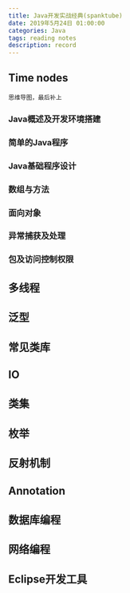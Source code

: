 ```yaml
---
title: Java开发实战经典(spanktube)
date: 2019年5月24日 01:00:00
categories: Java
tags: reading notes
description: record
---
```


## Time nodes
	思维导图，最后补上
### Java概述及开发环境搭建

	

### 简单的Java程序
		
	

### Java基础程序设计

	
### 数组与方法
	
	

### 面向对象

	

### 异常捕获及处理

	

### 包及访问控制权限
	
	
## 多线程


## 泛型

## 常见类库

## IO

## 类集

## 枚举

## 反射机制

## Annotation

## 数据库编程

## 网络编程

## Eclipse开发工具